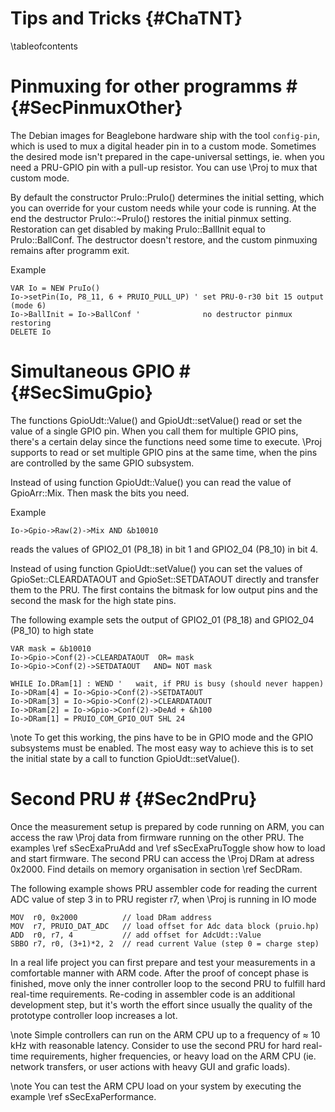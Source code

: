 Tips and Tricks  {#ChaTNT}
===============
\tableofcontents


# Pinmuxing for other programms # {#SecPinmuxOther}

The Debian images for Beaglebone hardware ship with the tool
`config-pin`, which is used to mux a digital header pin in to a custom
mode. Sometimes the desired mode isn't prepared in the cape-universal
settings, ie. when you need a PRU-GPIO pin with a pull-up resistor. You
can use \Proj to mux that custom mode.

By default the constructor PruIo::PruIo() determines the initial
setting, which you can override for your custom needs while your code
is running. At the end the destructor PruIo::~PruIo() restores the
initial pinmux setting. Restoration can get disabled by making
PruIo::BallInit equal to PruIo::BallConf. The destructor doesn't
restore, and the custom pinmuxing remains after programm exit.

Example

    VAR Io = NEW PruIo()
    Io->setPin(Io, P8_11, 6 + PRUIO_PULL_UP) ' set PRU-0-r30 bit 15 output (mode 6)
    Io->BallInit = Io->BallConf '              no destructor pinmux restoring
    DELETE Io


# Simultaneous GPIO # {#SecSimuGpio}

The functions GpioUdt::Value() and GpioUdt::setValue() read or set the
value of a single GPIO pin. When you call them for multiple GPIO pins,
there's a certain delay since the functions need some time to execute.
\Proj supports to read or set multiple GPIO pins at the same time, when
the pins are controlled by the same GPIO subsystem.

Instead of using function GpioUdt::Value() you can read the value of
GpioArr::Mix. Then mask the bits you need.

Example

    Io->Gpio->Raw(2)->Mix AND &b10010

reads the values of GPIO2_01 (P8_18) in bit 1 and GPIO2_04 (P8_10) in
bit 4.

Instead of using function GpioUdt::setValue() you can set the values of
GpioSet::CLEARDATAOUT and GpioSet::SETDATAOUT directly and transfer
them to the PRU. The first contains the bitmask for low output pins and
the second the mask for the high state pins.

The following example sets the output of GPIO2_01 (P8_18) and GPIO2_04
(P8_10) to high state

    VAR mask = &b10010
    Io->Gpio->Conf(2)->CLEARDATAOUT  OR= mask
    Io->Gpio->Conf(2)->SETDATAOUT   AND= NOT mask

    WHILE Io.DRam[1] : WEND '   wait, if PRU is busy (should never happen)
    Io->DRam[4] = Io->Gpio->Conf(2)->SETDATAOUT
    Io->DRam[3] = Io->Gpio->Conf(2)->CLEARDATAOUT
    Io->DRam[2] = Io->Gpio->Conf(2)->DeAd + &h100
    Io->DRam[1] = PRUIO_COM_GPIO_OUT SHL 24

\note To get this working, the pins have to be in GPIO mode and the
      GPIO subsystems must be enabled. The most easy way to achieve
      this is to set the initial state by a call to function
      GpioUdt::setValue().


# Second PRU # {#Sec2ndPru}

Once the measurement setup is prepared by code running on ARM, you can
access the raw \Proj data from firmware running on the other PRU. The
examples \ref sSecExaPruAdd and \ref sSecExaPruToggle show how to load
and start firmware. The second PRU can access the \Proj DRam at
adress 0x2000. Find details on memory organisation in section \ref
SecDRam.

The following example shows PRU assembler code for reading the current
ADC value of step 3 in to PRU register r7, when \Proj is running in IO
mode

    MOV  r0, 0x2000          // load DRam address
    MOV  r7, PRUIO_DAT_ADC   // load offset for Adc data block (pruio.hp)
    ADD  r0, r7, 4           // add offset for AdcUdt::Value
    SBBO r7, r0, (3+1)*2, 2  // read current Value (step 0 = charge step)

In a real life project you can first prepare and test your measurements
in a comfortable manner with ARM code. After the proof of concept phase
is finished, move only the inner controller loop to the second PRU to
fulfill hard real-time requirements. Re-coding in assembler code is an
additional development step, but it's worth the effort since usually
the quality of the prototype controller loop increases a lot.

\note Simple controllers can run on the ARM CPU up to a frequency of
      &asymp; 10 kHz with reasonable latency. Consider to use the
      second PRU for hard real-time requirements, higher frequencies,
      or heavy load on the ARM CPU (ie. network transfers, or user
      actions with heavy GUI and grafic loads).

\note You can test the ARM CPU load on your system by executing the
      example \ref sSecExaPerformance.
